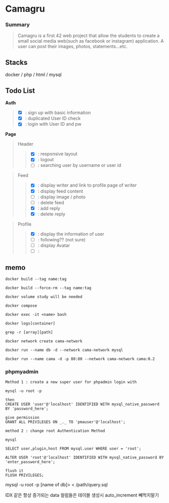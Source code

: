 <!-- @format -->

# Camagru

### Summary

> Camagru is a first 42 web project that allow the students to create a small social media web(such as facebook or instagram) application. A user can post their images, photos, statements...etc.

## Stacks

docker / php / html / mysql

## Todo List

**Auth**
> - [x] : sign up with basic information
> - [x] : duplicated User ID check
> - [x] : login with User ID and pw

**Page**
> Header
>   > - [x] : responsive layout
>   > - [x] : logout
>	> - [ ] : searching user by username or user id

> Feed
>   > - [x] : display writer and link to profile page of writer
>   > - [x] : display feed content
>   > - [ ] : display image / photo
>   > - [ ] : delete feed
>   > - [x] : add reply
>   > - [x] : delete reply

>  Profile
>   > - [x] : display the information of user
>   > - [ ] : following?? (not sure)
>	> - [ ] : display Avatar
>	> - [ ] : 

## memo

    docker build --tag name:tag

    docker build --force-rm --tag name:tag

    docker volume study will be needed

    docker compose

    docker exec -it <name> bash

    docker logs[container]

    grep -r [array][path]

    docker network create cama-network

    docker run --name db -d --network cama-network mysql

    docker run --name cama -d -p 80:80 --network cama-network cama:0.2

### phpmyadmin

    Method 1 : create a new super user for phpadmin login with

    mysql -u root -p

    then
    CREATE USER 'user'@'localhost' IDENTIFIED WITH mysql_native_password BY 'password_here';

    give permission
    GRANT ALL PRIVILEGES ON _._ TO 'pmauser'@'localhost';

    method 2 : change root Authentication Method

    mysql

    SELECT user,plugin,host FROM mysql.user WHERE user = 'root';

    ALTER USER 'root'@'localhost' IDENTIFIED WITH mysql_native_password BY 'enter_password_here';

    flush it
    FLUSH PRIVILEGES;

mysql -u root -p [name of db]> < /path/query.sql


IDX 같은 항상 증가되는 data 컬럼들은 테이블 생성시 auto_increment 빼먹지말기
